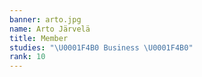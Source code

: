 ```yaml
---
banner: arto.jpg
name: Arto Järvelä
title: Member
studies: "\U0001F4B0 Business \U0001F4B0"
rank: 10
---
```


